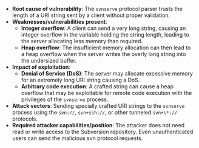 - **Root cause of vulnerability**: The `svnserve` protocol parser trusts the length of a URI string sent by a client without proper validation.
- **Weaknesses/vulnerabilities present**:
    - **Integer overflow**: A client can send a very long string, causing an integer overflow in the variable holding the string length, leading to the server allocating less memory than required.
    - **Heap overflow**: The insufficient memory allocation can then lead to a heap overflow when the server writes the overly long string into the undersized buffer.
- **Impact of exploitation**:
    - **Denial of Service (DoS)**: The server may allocate excessive memory for an extremely long URI string causing a DoS.
    - **Arbitrary code execution**: A crafted string can cause a heap overflow that may be exploitable for remote code execution with the privileges of the `svnserve` process.
- **Attack vectors**: Sending specially crafted URI strings to the `svnserve` process using the `svn://`, `svn+ssh://`, or other tunneled `svn+\*://` protocols.
- **Required attacker capabilities/position**: The attacker does not need read or write access to the Subversion repository. Even unauthenticated users can send the malicious svn protocol requests.